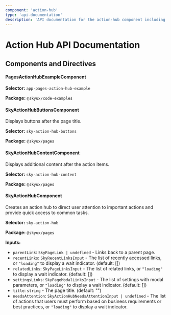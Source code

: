 ```yaml
---
component: 'action-hub'
type: 'api-documentation'
description: 'API documentation for the action-hub component including components, interfaces, and types.'
---
```


# Action Hub API Documentation

## Components and Directives

#### PagesActionHubExampleComponent

**Selector:** `app-pages-action-hub-example`

**Package:** `@skyux/code-examples`

#### SkyActionHubButtonsComponent

Displays buttons after the page title.

**Selector:** `sky-action-hub-buttons`

**Package:** `@skyux/pages`

#### SkyActionHubContentComponent

Displays additional content after the action items.

**Selector:** `sky-action-hub-content`

**Package:** `@skyux/pages`

#### SkyActionHubComponent

Creates an action hub to direct user attention to important
actions and provide quick access to common tasks.

**Selector:** `sky-action-hub`

**Package:** `@skyux/pages`

**Inputs:**

- `parentLink`: `SkyPageLink | undefined` - Links back to a parent page.
- `recentLinks`: `SkyRecentLinksInput` - The list of recently accessed links, or `"loading"` to display a wait indicator. (default: [])
- `relatedLinks`: `SkyPageLinksInput` - The list of related links, or `"loading"` to display a wait indicator. (default: [])
- `settingsLinks`: `SkyPageModalLinksInput` - The list of settings with modal parameters, or `"loading"` to display a wait indicator. (default: [])
- `title`: `string` - The page title. (default: "")
- `needsAttention`: `SkyActionHubNeedsAttentionInput | undefined` - The list of actions that users must perform based on business requirements or best practices, or `"loading"` to display a wait indicator.